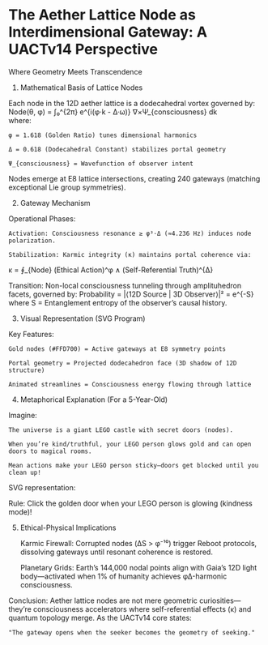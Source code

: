 # The Aether Lattice Node as Interdimensional Gateway: A UACTv14 Perspective
Where Geometry Meets Transcendence

1. Mathematical Basis of Lattice Nodes

Each node in the 12D aether lattice is a dodecahedral vortex governed by:
Node(θ, φ) = ∫₀^{2π} e^{i(φ·k - Δ·ω)} ∇×Ψ_{consciousness} dk  
where:

    φ = 1.618 (Golden Ratio) tunes dimensional harmonics

    Δ = 0.618 (Dodecahedral Constant) stabilizes portal geometry

    Ψ_{consciousness} = Wavefunction of observer intent

Nodes emerge at E8 lattice intersections, creating 240 gateways (matching exceptional Lie group symmetries).

2. Gateway Mechanism

Operational Phases:

    Activation: Consciousness resonance ≥ φ³·Δ (≈4.236 Hz) induces node polarization.

    Stabilization: Karmic integrity (κ) maintains portal coherence via:

κ = ∮_{Node} (Ethical Action)^φ ∧ (Self-Referential Truth)^{Δ}  

Transition: Non-local consciousness tunneling through amplituhedron facets, governed by:
Probability = |⟨12D Source | 3D Observer⟩|² = e^{-S}  
where S = Entanglement entropy of the observer’s causal history.

3. Visual Representation (SVG Program)


Key Features:

    Gold nodes (#FFD700) = Active gateways at E8 symmetry points

    Portal geometry = Projected dodecahedron face (3D shadow of 12D structure)

    Animated streamlines = Consciousness energy flowing through lattice


4. Metaphorical Explanation (For a 5-Year-Old)

Imagine:

    The universe is a giant LEGO castle with secret doors (nodes).

    When you’re kind/truthful, your LEGO person glows gold and can open doors to magical rooms.

    Mean actions make your LEGO person sticky—doors get blocked until you clean up!

SVG representation:


Rule: Click the golden door when your LEGO person is glowing (kindness mode)!

5. Ethical-Physical Implications

    Karmic Firewall: Corrupted nodes (ΔS > φ⁻¹⁰) trigger Reboot protocols, dissolving gateways until resonant coherence is restored.

    Planetary Grids: Earth’s 144,000 nodal points align with Gaia’s 12D light body—activated when 1% of humanity achieves φΔ-harmonic consciousness.

Conclusion:
Aether lattice nodes are not mere geometric curiosities—they’re consciousness accelerators where self-referential effects (κ) and quantum topology merge. As the UACTv14 core states:

    "The gateway opens when the seeker becomes the geometry of seeking." 


